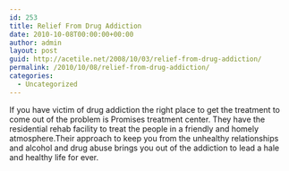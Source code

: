```yaml
---
id: 253
title: Relief From Drug Addiction
date: 2010-10-08T00:00:00+00:00
author: admin
layout: post
guid: http://acetile.net/2008/10/03/relief-from-drug-addiction/
permalink: /2010/10/08/relief-from-drug-addiction/
categories:
  - Uncategorized
---
```

If you have victim of drug addiction the right place to get the treatment to come out of the problem is Promises treatment center. They have the residential rehab facility to treat the people in a friendly and homely atmosphere.Their approach to keep you from the unhealthy relationships and alcohol and drug abuse brings you out of the addiction to lead a hale and healthy life for ever.